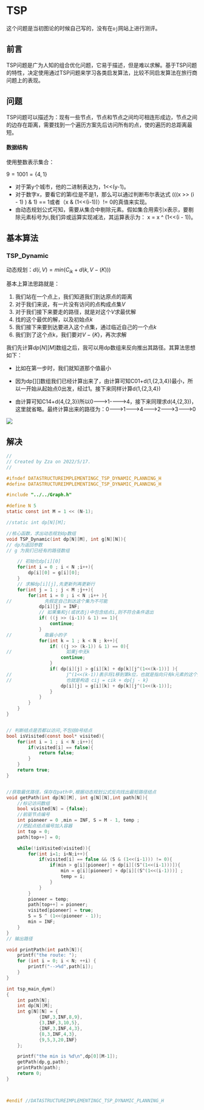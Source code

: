 # TSP

这个问题是当初图论的时候自己写的，没有在`oj`网站上进行测评。

## 前言

TSP问题是广为人知的组合优化问题，它易于描述，但是难以求解。基于TSP问题的特性，决定使用通过TSP问题来学习各类启发算法，比较不同启发算法在旅行商问题上的表现。

## 问题

TSP问题可以描述为：现有一些节点，节点和节点之间均可相连形成边，节点之间的边存在距离，需要找到一个遍历方案先后访问所有的点，使的遍历的总距离最短。

#### 数据结构

使用整数表示集合：

$9 = 1001 = \{4,1\}$

- 对于第y个城市，他的二进制表达为，1<<(y-1)。
- 对于数字x，要看它的第i位是不是1，那么可以通过判断布尔表达式 (((x >> (i - 1) ) & 1) == 1或者（x  & (1<<(i-1))）!= 0的真值来实现。
- 由动态规划公式可知，需要从集合中剔除元素。假如集合用索引x表示，要剔除元素标号为i,我们异或运算实现减法，其运算表示为： x = x ^ (1<<(i - 1))。

## 基本算法

### TSP_Dynamic

动态规划：$d(i,V) = min({C_{ik}+d(k,V-(K))})$

基本上算法思路就是：

1. 我们站在一个点上，我们知道我们到达原点的距离
2. 对于我们来说，有一片没有访问的点构成点集$V$
3. 对于我们接下来要走的路径，就是对这个$V$求最优解
4. 找的这个最优的解，以及初始点$k$
5. 我们接下来要到达要进入这个点集，通过临近自己的一个点$k$
6. 我们到了这个点k，我们要对$V-\{K\}$，再次求解

我们先计算$dp[N][M]$数组之后，我可以用dp数组来反向推出其路径。其算法思想如下：

- 比如在第一步时，我们就知道那个值最小

- 因为dp[][]数组我们已经计算出来了，由计算可知C01+d(1,{2,3,4})最小，所以一开始从起始点0出发，经过1。接下来同样计算d(1,{2,3,4})

- 由计算可知C14+d(4,{2,3})所以0--->1---->4，接下来同理求d(4,{2,3})，这里就省略。最终计算出来的路径为：0--->1--->4--->2--->3--->0

![](D:\Coding\CProjects\DataStructureImplementingC\Pics\Display_pics\Chapter7\TSP.png)

## 解决

```c
//
// Created by Zza on 2022/5/17.
//

#ifndef DATASTRUCTUREIMPLEMENTINGC_TSP_DYNAMIC_PLANNING_H
#define DATASTRUCTUREIMPLEMENTINGC_TSP_DYNAMIC_PLANNING_H

#include "../../Graph.h"

#define N 5
static const int M = 1 << (N-1);

//static int dp[N][M];

//核心函数，求出动态规划dp数组
void TSP_Dynamic(int dp[N][M], int g[N][N]){
// dp为返回参数
// g 为我们已经有的路径数组

    // 初始化dp[i][0]
    for(int i = 0 ; i < N ;i++){
        dp[i][0] = g[i][0];
    }
    // 求解dp[i][j],先更新列再更新行
    for(int j = 1 ; j < M ;j++){
        for(int i = 0 ; i < N ;i++ ){
//            先假定自己到达这个集为不可能
            dp[i][j] = INF;
            // 如果集和j(或状态j)中包含结点i,则不符合条件退出
            if( ((j >> (i-1)) & 1) == 1){
                continue;
            }
//            取最小的子
            for(int k = 1 ; k < N ; k++){
                if( ((j >> (k-1)) & 1) == 0){
//                    如果j中无k
                    continue;
                }
                if( dp[i][j] > g[i][k] + dp[k][j^(1<<(k-1))] ){
//                    j^(1<<(k-1))表示将1移到第k位，也就是指向只有k元素的这个集，然后异或，表示剔除这个k
//                    也就是构造 cij = cik + dp{j - k}
                    dp[i][j] = g[i][k] + dp[k][j^(1<<(k-1))];
                }
            }
        }
    }
}


// 判断结点是否都以访问,不包括0号结点
bool isVisited(const bool* visited){
    for(int i = 1 ; i < N ;i++){
        if(visited[i] == false){
            return false;
        }
    }
    return true;
}


//获取最优路径，保存在path中,根据动态规划公式反向找出最短路径结点
void getPath(int dp[N][M], int g[N][N],int path[N]){
    //标记访问数组
    bool visited[N] = {false};
    //前驱节点编号
    int pioneer = 0 ,min = INF, S = M - 1, temp ;
    //把起点结点编号加入容器
    int top = 0;
    path[top++] = 0;

    while(!isVisited(visited)){
        for(int i=1; i<N;i++){
            if(visited[i] == false && (S & (1<<(i-1))) != 0){
                if(min > g[i][pioneer] + dp[i][(S^(1<<(i-1)))]){
                    min = g[i][pioneer] + dp[i][(S^(1<<(i-1)))] ;
                    temp = i;
                }
            }
        }
        pioneer = temp;
        path[top++] = pioneer;
        visited[pioneer] = true;
        S = S ^ (1<<(pioneer - 1));
        min = INF;
    }
}
// 输出路径

void printPath(int path[N]){
    printf("the route: ");
    for (int i = 0; i < N; ++i) {
        printf("-->%d",path[i]);
    }
}

int tsp_main_dym()
{
    int path[N];
    int dp[N][M];
    int g[N][N] = {
            {INF,3,INF,8,9},
            {3,INF,3,10,5},
            {INF,3,INF,4,3},
            {8,3,INF,4,3},
            {9,5,3,20,INF}
    };

    printf("the min is %d\n",dp[0][M-1]);
    getPath(dp,g,path);
    printPath(path);
    return 0;
}



#endif //DATASTRUCTUREIMPLEMENTINGC_TSP_DYNAMIC_PLANNING_H
```